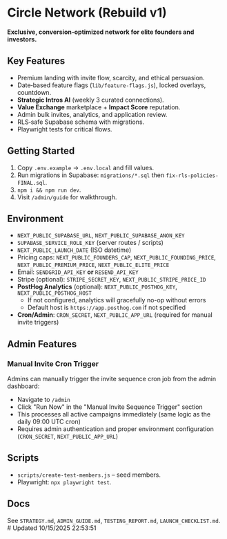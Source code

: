 # Circle Network (Rebuild v1)

**Exclusive, conversion‑optimized network for elite founders and investors.**

## Key Features
- Premium landing with invite flow, scarcity, and ethical persuasion.
- Date‑based feature flags (`lib/feature-flags.js`), locked overlays, countdown.
- **Strategic Intros AI** (weekly 3 curated connections).
- **Value Exchange** marketplace + **Impact Score** reputation.
- Admin bulk invites, analytics, and application review.
- RLS‑safe Supabase schema with migrations.
- Playwright tests for critical flows.

## Getting Started
1. Copy `.env.example` → `.env.local` and fill values.
2. Run migrations in Supabase: `migrations/*.sql` then `fix-rls-policies-FINAL.sql`.
3. `npm i && npm run dev`.
4. Visit `/admin/guide` for walkthrough.

## Environment
- `NEXT_PUBLIC_SUPABASE_URL`, `NEXT_PUBLIC_SUPABASE_ANON_KEY`
- `SUPABASE_SERVICE_ROLE_KEY` (server routes / scripts)
- `NEXT_PUBLIC_LAUNCH_DATE` (ISO datetime)
- Pricing caps: `NEXT_PUBLIC_FOUNDERS_CAP`, `NEXT_PUBLIC_FOUNDING_PRICE`, `NEXT_PUBLIC_PREMIUM_PRICE`, `NEXT_PUBLIC_ELITE_PRICE`
- Email: `SENDGRID_API_KEY` **or** `RESEND_API_KEY`
- Stripe (optional): `STRIPE_SECRET_KEY`, `NEXT_PUBLIC_STRIPE_PRICE_ID`
- **PostHog Analytics** (optional): `NEXT_PUBLIC_POSTHOG_KEY`, `NEXT_PUBLIC_POSTHOG_HOST`
  - If not configured, analytics will gracefully no-op without errors
  - Default host is `https://app.posthog.com` if not specified
- **Cron/Admin**: `CRON_SECRET`, `NEXT_PUBLIC_APP_URL` (required for manual invite triggers)

## Admin Features
### Manual Invite Cron Trigger
Admins can manually trigger the invite sequence cron job from the admin dashboard:
- Navigate to `/admin`
- Click "Run Now" in the "Manual Invite Sequence Trigger" section
- This processes all active campaigns immediately (same logic as the daily 09:00 UTC cron)
- Requires admin authentication and proper environment configuration (`CRON_SECRET`, `NEXT_PUBLIC_APP_URL`)

## Scripts
- `scripts/create-test-members.js` – seed members.
- Playwright: `npx playwright test`.

## Docs
See `STRATEGY.md`, `ADMIN_GUIDE.md`, `TESTING_REPORT.md`, `LAUNCH_CHECKLIST.md`.
#   U p d a t e d   1 0 / 1 5 / 2 0 2 5   2 2 : 5 3 : 5 1  
 